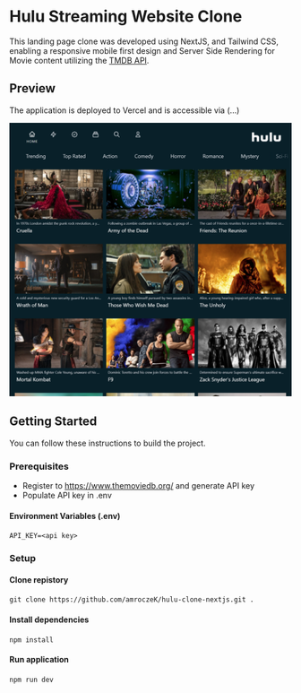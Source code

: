 # Hulu Streaming Website Clone

This landing page clone was developed using NextJS, and Tailwind CSS, enabling a responsive mobile first design and Server Side Rendering for Movie content utilizing the [TMDB API](https://www.themoviedb.org/).

## Preview

The application is deployed to Vercel and is accessible via (...)

![Alt text](./preview.png?raw=true 'Hulu Clone Preview')

## Getting Started

You can follow these instructions to build the project.

### Prerequisites
* Register to https://www.themoviedb.org/ and generate API key
* Populate API key in .env


#### Environment Variables (.env)
```
API_KEY=<api key>
```

### Setup

#### Clone repistory
```
git clone https://github.com/amroczeK/hulu-clone-nextjs.git .
```

#### Install dependencies
```
npm install
```

#### Run application
```
npm run dev
```